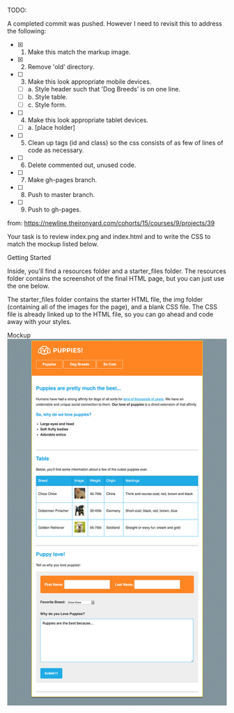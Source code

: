 TODO:

A completed commit was pushed. However I need to revisit this to address the following:

- [X] 1. Make this match the markup image.
- [X] 2. Remove 'old' directory.
- [ ] 3. Make this look appropriate mobile devices.
  - [ ] a. Style header such that 'Dog Breeds' is on one line.
  - [ ] b. Style table.
  - [ ] c. Style form.
- [ ] 4. Make this look appropriate tablet devices.
    - [ ] a. [place holder]
- [ ] 5. Clean up tags (id and class) so the css consists of as few of lines of code as necessary.
- [ ] 6. Delete commented out, unused code.
- [ ] 7. Make gh-pages branch.
- [ ] 8. Push to master branch.
- [ ] 9. Push to gh-pages.

from: https://newline.theironyard.com/cohorts/15/courses/9/projects/39

Your task is to review index.png and index.html and to write the CSS to match the mockup listed below.

Getting Started

Inside, you'll find a resources folder and a starter_files folder. The resources folder contains the screenshot of the final HTML page, but you can just use the one below.

The starter_files folder contains the starter HTML file, the img folder (containing all of the images for the page), and a blank CSS file. The CSS file is already linked up to the HTML file, so you can go ahead and code away with your styles.

Mockup  
![Mockup Screenshot](images/02547e40-screenshot.png)
